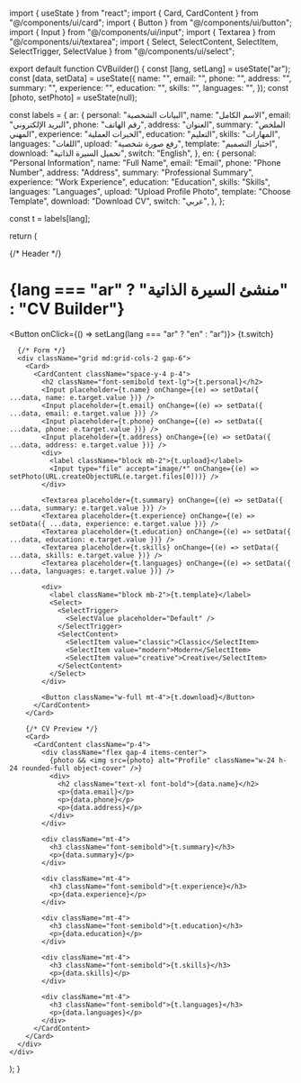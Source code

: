 import { useState } from "react";
import { Card, CardContent } from "@/components/ui/card";
import { Button } from "@/components/ui/button";
import { Input } from "@/components/ui/input";
import { Textarea } from "@/components/ui/textarea";
import { Select, SelectContent, SelectItem, SelectTrigger, SelectValue } from "@/components/ui/select";

export default function CVBuilder() {
  const [lang, setLang] = useState("ar");
  const [data, setData] = useState({
    name: "",
    email: "",
    phone: "",
    address: "",
    summary: "",
    experience: "",
    education: "",
    skills: "",
    languages: "",
  });
  const [photo, setPhoto] = useState(null);

  const labels = {
    ar: {
      personal: "البيانات الشخصية",
      name: "الاسم الكامل",
      email: "البريد الإلكتروني",
      phone: "رقم الهاتف",
      address: "العنوان",
      summary: "الملخص المهني",
      experience: "الخبرات العملية",
      education: "التعليم",
      skills: "المهارات",
      languages: "اللغات",
      upload: "رفع صورة شخصية",
      template: "اختيار التصميم",
      download: "تحميل السيرة الذاتية",
      switch: "English",
    },
    en: {
      personal: "Personal Information",
      name: "Full Name",
      email: "Email",
      phone: "Phone Number",
      address: "Address",
      summary: "Professional Summary",
      experience: "Work Experience",
      education: "Education",
      skills: "Skills",
      languages: "Languages",
      upload: "Upload Profile Photo",
      template: "Choose Template",
      download: "Download CV",
      switch: "عربي",
    },
  };

  const t = labels[lang];

  return (
    <div className="min-h-screen p-6 bg-gray-100">
      {/* Header */}
      <div className="flex justify-between items-center mb-6">
        <h1 className="text-2xl font-bold">{lang === "ar" ? "منشئ السيرة الذاتية" : "CV Builder"}</h1>
        <Button onClick={() => setLang(lang === "ar" ? "en" : "ar")}>
          {t.switch}
        </Button>
      </div>

      {/* Form */}
      <div className="grid md:grid-cols-2 gap-6">
        <Card>
          <CardContent className="space-y-4 p-4">
            <h2 className="font-semibold text-lg">{t.personal}</h2>
            <Input placeholder={t.name} onChange={(e) => setData({ ...data, name: e.target.value })} />
            <Input placeholder={t.email} onChange={(e) => setData({ ...data, email: e.target.value })} />
            <Input placeholder={t.phone} onChange={(e) => setData({ ...data, phone: e.target.value })} />
            <Input placeholder={t.address} onChange={(e) => setData({ ...data, address: e.target.value })} />
            <div>
              <label className="block mb-2">{t.upload}</label>
              <Input type="file" accept="image/*" onChange={(e) => setPhoto(URL.createObjectURL(e.target.files[0]))} />
            </div>

            <Textarea placeholder={t.summary} onChange={(e) => setData({ ...data, summary: e.target.value })} />
            <Textarea placeholder={t.experience} onChange={(e) => setData({ ...data, experience: e.target.value })} />
            <Textarea placeholder={t.education} onChange={(e) => setData({ ...data, education: e.target.value })} />
            <Textarea placeholder={t.skills} onChange={(e) => setData({ ...data, skills: e.target.value })} />
            <Textarea placeholder={t.languages} onChange={(e) => setData({ ...data, languages: e.target.value })} />

            <div>
              <label className="block mb-2">{t.template}</label>
              <Select>
                <SelectTrigger>
                  <SelectValue placeholder="Default" />
                </SelectTrigger>
                <SelectContent>
                  <SelectItem value="classic">Classic</SelectItem>
                  <SelectItem value="modern">Modern</SelectItem>
                  <SelectItem value="creative">Creative</SelectItem>
                </SelectContent>
              </Select>
            </div>

            <Button className="w-full mt-4">{t.download}</Button>
          </CardContent>
        </Card>

        {/* CV Preview */}
        <Card>
          <CardContent className="p-4">
            <div className="flex gap-4 items-center">
              {photo && <img src={photo} alt="Profile" className="w-24 h-24 rounded-full object-cover" />}
              <div>
                <h2 className="text-xl font-bold">{data.name}</h2>
                <p>{data.email}</p>
                <p>{data.phone}</p>
                <p>{data.address}</p>
              </div>
            </div>

            <div className="mt-4">
              <h3 className="font-semibold">{t.summary}</h3>
              <p>{data.summary}</p>
            </div>

            <div className="mt-4">
              <h3 className="font-semibold">{t.experience}</h3>
              <p>{data.experience}</p>
            </div>

            <div className="mt-4">
              <h3 className="font-semibold">{t.education}</h3>
              <p>{data.education}</p>
            </div>

            <div className="mt-4">
              <h3 className="font-semibold">{t.skills}</h3>
              <p>{data.skills}</p>
            </div>

            <div className="mt-4">
              <h3 className="font-semibold">{t.languages}</h3>
              <p>{data.languages}</p>
            </div>
          </CardContent>
        </Card>
      </div>
    </div>
  );
}
